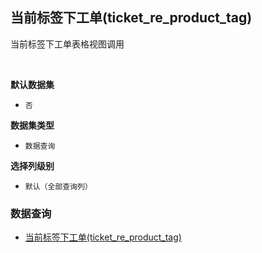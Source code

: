 ## 当前标签下工单(ticket_re_product_tag) <!-- {docsify-ignore-all} -->

当前标签下工单表格视图调用

<br>
<p class="panel-title"><b>默认数据集</b></p>

* `否`

<p class="panel-title"><b>数据集类型</b></p>

* `数据查询`

<p class="panel-title"><b>选择列级别</b></p>

* `默认（全部查询列）`




### 数据查询
  * [当前标签下工单(ticket_re_product_tag)](module/ProdMgmt/ticket/query/ticket_re_product_tag)
